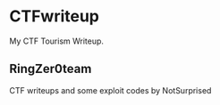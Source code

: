 # CTFwriteup
My CTF Tourism Writeup.

## **RingZer0team**
CTF writeups and some exploit codes by NotSurprised
